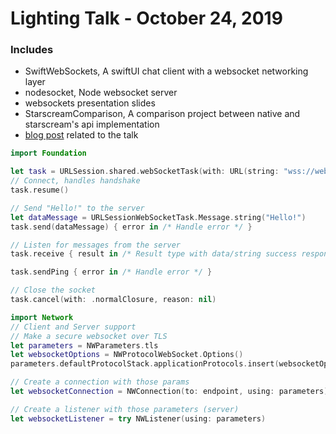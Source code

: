 # Lighting Talk - October 24, 2019

### Includes
- SwiftWebSockets, A swiftUI chat client with a websocket networking layer
- nodesocket, Node websocket server
- websockets presentation slides
- StarscreamComparison, A comparison project between native and starscream's api implementation
- [blog post](./SwiftUIWebSockets.md) related to the talk


```swift
import Foundation

let task = URLSession.shared.webSocketTask(with: URL(string: "wss://websocket.example")!)
// Connect, handles handshake
task.resume()

// Send "Hello!" to the server
let dataMessage = URLSessionWebSocketTask.Message.string("Hello!")
task.send(dataMessage) { error in /* Handle error */ }

// Listen for messages from the server
task.receive { result in /* Result type with data/string success responses */ }

task.sendPing { error in /* Handle error */ }

// Close the socket
task.cancel(with: .normalClosure, reason: nil)

import Network
// Client and Server support
// Make a secure websocket over TLS
let parameters = NWParameters.tls
let websocketOptions = NWProtocolWebSocket.Options()
parameters.defaultProtocolStack.applicationProtocols.insert(websocketOptions, at: 0)

// Create a connection with those params
let websocketConnection = NWConnection(to: endpoint, using: parameters)

// Create a listener with those parameters (server)
let websocketListener = try NWListener(using: parameters)
```